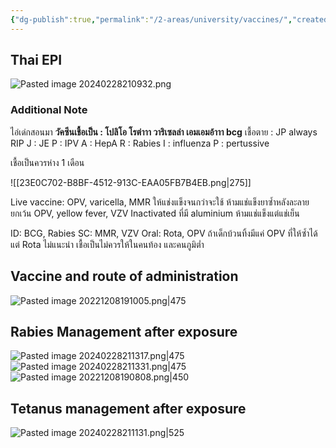 ```yaml
---
{"dg-publish":true,"permalink":"/2-areas/university/vaccines/","created":"2023-02-12T22:00:46.360+07:00","updated":"2025-10-06T19:50:24.003+07:00"}
---
```


## Thai EPI
![Pasted image 20240228210932.png](/img/user/3%20Resources/Attachment/Pasted%20image%2020240228210932.png)

### Additional Note

ไอ่เด่กสอนมา
**วัคซีนเชื้อเป็น : โปลิโอ โรต่าาา วาริเซลล่า เอมเอมอ้าาา bcg** 
เชื้อตาย : JP always RIP
J : JE
P : IPV
A : HepA
R : Rabies
I : influenza
P : pertussive

เชื้อเป็นควรห่าง 1 เดือน

![[23E0C702-B8BF-4512-913C-EAA05FB7B4EB.png\|275]]

Live vaccine: OPV, varicella, MMR ให้แช่งแข็งจนกว่าจะใช้ ห้ามแช่แข็งยาซ้ำหลังละลายยกเว้น OPV, yellow fever, VZV
Inactivated ที่มี aluminium ห้ามแช่แข็งแต่แช่เย็น

ID: BCG, Rabies
SC: MMR, VZV
Oral: Rota, OPV ถ้าเด็กบ้วนทิ้งมีแค่ OPV ที่ให้ซ้ำได้ แต่ Rota ไม่แนะนำ
เชื้อเป็นไม่ควรให้ในคนท้อง และคนภูมิต่ำ

## Vaccine and route of administration
![Pasted image 20221208191005.png|475](/img/user/3%20Resources/Attachment/Pasted%20image%2020221208191005.png)

## Rabies Management after exposure
![Pasted image 20240228211317.png|475](/img/user/3%20Resources/Attachment/Pasted%20image%2020240228211317.png)
![Pasted image 20240228211331.png|475](/img/user/3%20Resources/Attachment/Pasted%20image%2020240228211331.png)
![Pasted image 20221208190808.png|450](/img/user/3%20Resources/Attachment/Pasted%20image%2020221208190808.png)

## Tetanus management after exposure
![Pasted image 20240228211131.png|525](/img/user/3%20Resources/Attachment/Pasted%20image%2020240228211131.png)